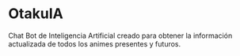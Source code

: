# OtakuIA
Chat Bot de Inteligencia Artificial creado para obtener la información actualizada de todos los animes presentes y futuros.
